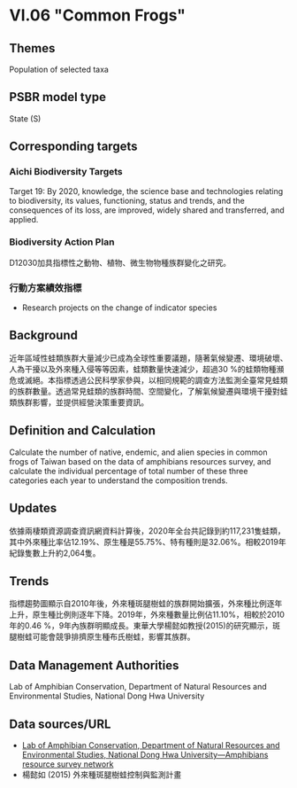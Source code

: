 # VI.06 "Common Frogs"

<script type="text/javascript" src="http://cdn.mathjax.org/mathjax/latest/MathJax.js?config=TeX-AMS-MML_HTMLorMML"></script>

## Themes
Population of selected taxa
## PSBR model type
State (S)
## Corresponding targets
### Aichi Biodiversity Targets
Target 19: By 2020, knowledge, the science base and technologies relating to biodiversity, its values, functioning, status and trends, and the consequences of its loss, are improved, widely shared and transferred, and applied.
### Biodiversity Action Plan
D12030加具指標性之動物、植物、微生物物種族群變化之研究。
### 行動方案績效指標
* Research projects on the change of indicator species
## Background
近年區域性蛙類族群大量減少已成為全球性重要議題，隨著氣候變遷、環境破壞、人為干擾以及外來種入侵等等因素，蛙類數量快速減少，超過30 %的蛙類物種瀕危或滅絕。本指標透過公民科學家參與，以相同規範的調查方法監測全臺常見蛙類的族群數量。透過常見蛙類的族群時間、空間變化，了解氣候變遷與環境干擾對蛙類族群影響，並提供經營決策重要資訊。
## Definition and Calculation
Calculate the number of native, endemic, and alien species in common frogs of Taiwan based on the data of amphibians resources survey, and calculate the individual percentage of total number of these three categories each year to understand the composition trends.
## Updates
依據兩棲類資源調查資訊網資料計算後，2020年全台共記錄到約117,231隻蛙類，其中外來種比率佔12.19%、原生種是55.75%、特有種則是32.06%。相較2019年紀錄隻數上升約2,064隻。
## Trends
指標趨勢圖顯示自2010年後，外來種斑腿樹蛙的族群開始擴張，外來種比例逐年上升，原生種比例則逐年下降。2019年，外來種數量比例佔11.10%，相較於2010年的0.46 %，9年內族群明顯成長。東華大學楊懿如教授(2015)的研究顯示，斑腿樹蛙可能會競爭排擠原生種布氏樹蛙，影響其族群。
## Data Management Authorities
Lab of Amphibian Conservation, Department of Natural Resources and Environmental Studies, National Dong Hwa University
## Data sources/URL
* [Lab of Amphibian Conservation, Department of Natural Resources and Environmental Studies, National Dong Hwa University—Amphibians resource survey network](http://tad.froghome.org/charts/2007-2018/main.html)
* 楊懿如 (2015) 外來種斑腿樹蛙控制與監測計畫